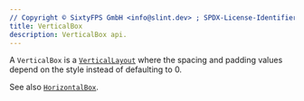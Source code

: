 ```yaml
---
// Copyright © SixtyFPS GmbH <info@slint.dev> ; SPDX-License-Identifier: MIT
title: VerticalBox
description: VerticalBox api.
---
```


A `VerticalBox` is a [`VerticalLayout`](/tng/reference/layouts/verticallayout) where the spacing and padding values
depend on the style instead of defaulting to 0.

See also [`HorizontalBox`](/tng/std-widgets/horizontalbox).
